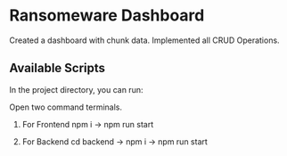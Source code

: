 # Ransomeware Dashboard

Created a dashboard with chunk data.
Implemented all CRUD Operations.

## Available Scripts

In the project directory, you can run:

Open two command terminals.

1. For Frontend
   npm i -> npm run start

2. For Backend
   cd backend -> npm i -> npm run start
